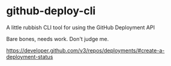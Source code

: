# github-deploy-cli
A little rubbish CLI tool for using the GitHub Deployment API

Bare bones, needs work. Don't judge me.

https://developer.github.com/v3/repos/deployments/#create-a-deployment-status
